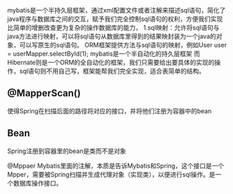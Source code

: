 mybatis是一个半持久层框架，通过xml配置文件或者注解来描述sql语句，简化了java程序与数据库之间的交互，赋予我们完全控制sql语句的权利，方便我们实现比简单的增删改查更为复杂的操作数据库的能力，
1.sql映射：允许将sql语句与java方法进行映射，可以将sql语句从数据库里得到的结果映封装为一个java的对象，可以写原生的sql语句。
ORM框架提供方法与sql语句的映射，例如User user = userMapper.selectById(1);
mybatis是一个半自动化的持久层框架
而Hibernate则是一个ORM的全自动化的框架，我们只需要给出要具体的实现的操作，sql语句则不用自己写，框架能帮我们完全实现，适合表简单的结构。



## @MapperScan()
使得Spring在扫描后面的路径将对应的接口，并将他们注册为容器中的bean


## Bean
Spring注册到容器里的bean是类而不是对象

@Mppaer   Mybatis里面的注解，本质是告诉Mybatis和Spring，这个接口是一个Mpper，需要被Spring扫描并生成代理对象（实现类），以便进行sql操作。是一个数据库操作接口。


